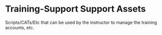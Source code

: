 # Training-Support Support Assets
Scripts/CATs/Etc that can be used by the instructor to manage the training accounts, etc.
